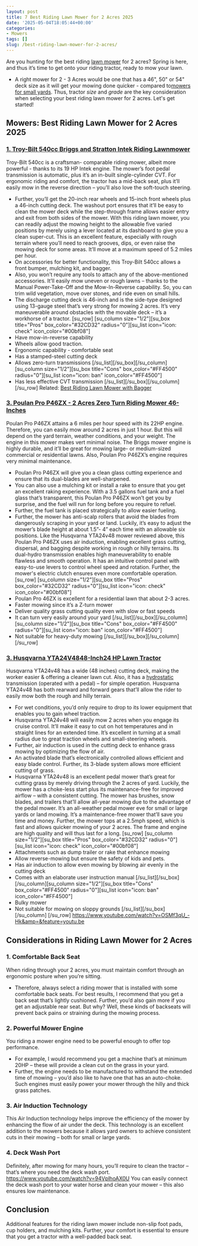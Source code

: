 ```yaml
---
layout: post
title: 7 Best Riding Lawn Mower for 2 Acres 2025
date: '2025-05-04T18:05:44+00:00'
categories:
- Mowers
tags: []
slug: /best-riding-lawn-mower-for-2-acres/
---
```


Are you hunting for the best riding
[lawn mower](https://web.extension.illinois.edu/lawntalk/planting/guidelines_for_mowing_lawns.cfm)
for 2 acres? Spring is here, and thus it’s time to get onto your riding tractor, ready to mow your lawn.
- A right mower for 2 - 3 Acres would be one that has a 46", 50" or 54" deck size as it will get your mowing done quicker - compared to[mowers for small yards](https://pestpolicy.com/best-riding-lawn-mower-for-small-yard/).
Thus, tractor
*size*
and
*grade*
are the key consideration when selecting your best riding lawn mower for 2 acres. Let's get started!
## Mowers: Best Riding Lawn Mower for 2 Acres 2025
### [1. Troy-Bilt 540cc Briggs and Stratton Intek Riding Lawnmower](https://www.amazon.com/dp/B079KBNTSM/?tag=p-policy-20)
Troy-Bilt 540cc is a craftsman- comparable riding mower, albeit more powerful - thanks to its 19 HP Intek engine.
The mower’s foot pedal transmission is automatic, plus it’s an in-built single-cylinder CVT.
For ergonomic riding and comfort, the tractor has a mid-back seat, plus it’ll easily mow in the reverse direction – you’ll also love the soft-touch steering.
- Further, you’ll get the 20-inch rear wheels and 15-inch front wheels plus a 46-inch cutting deck.
The washout port ensures that it’ll be easy to clean the mower deck while the step-through frame allows easier entry and exit from both sides of the mower.
With this riding lawn mower, you can readily adjust the mowing height to the allowable five varied positions by merely using a lever located at its dashboard to give you a clean super-cut.
This is an excellent feature, especially with rough terrain where you’ll need to reach grooves, dips, or even raise the mowing deck for some areas. It’ll move at a maximum speed of 5.2 miles per hour.
- On accessories for better functionality, this Troy-Bilt 540cc allows a front bumper, mulching kit, and bagger.
- Also, you won’t require any tools to attach any of the above-mentioned accessories.
It’ll easily mow uneven or rough lawns – thanks to the Manual Power-Take-Off and the Mow-In-Reverse capability. So, you can trim wild vegetation, move over stones, and ride even on small hills.
- The discharge cutting deck is 46-inch and is the side-type designed using 13-gauge steel that’s very strong for mowing 2 acres.
It’s very maneuverable around obstacles with the movable deck – it’s a workhorse of a tractor.
[su_row] [su_column size="1/2"][su_box title="Pros" box_color="#32CD32" radius="0"][su_list icon="icon: check" icon_color="#00bf08"]
- Have mow-in-reverse capability
- Wheels allow good traction.
- Ergonomic capability - comfortable seat
- Has a stamped-steel cutting deck
- Allows zero-turn transmissions
[/su_list][/su_box][/su_column][su_column size="1/2"][su_box title="Cons" box_color="#FF4500" radius="0"][su_list icon="icon: ban" icon_color="#FF4500"]
- Has less effective CVT transmission
[/su_list][/su_box][/su_column] [/su_row]
Related:
[Best Riding Lawn Mower with Bagger](https://pestpolicy.com/best-riding-lawn-mower-with-bagger/)
### [3. Poulan Pro P46ZX - 2 Acres Zero Turn Riding Mower 46-Inches](https://www.amazon.com/dp/B002PD87M8/?tag=p-policy-20)
Poulan Pro P46ZX attains a 6 miles per hour speed with its 22HP engine. Therefore, you can easily mow around 2 acres in just 1 hour.
But this will depend on the yard terrain, weather conditions, and your weight. The engine in this mower makes vert minimal noise.
The Briggs mower engine is highly durable, and it’ll be great for mowing large- or medium-sized commercial or residential lawns. Also, Poulan Pro P46ZX’s engine requires very minimal maintenance.
- Poulan Pro P46ZX will give you a clean glass cutting experience and ensure that its dual-blades are well-sharpened.
- You can also use a mulching kit or install a rake to ensure that you get an excellent raking experience.
With a 3.5 gallons fuel tank and a fuel glass that’s transparent, this Poulan Pro P46ZX won’t get you by surprise, and the fuel will run for long before you require to refuel.
- Further, the fuel tank is placed strategically to allow easier fueling.
- Further, the mower has anti-scalp rollers that avoid the blades from dangerously scraping in your yard or land.
Luckily, it’s easy to adjust the mower’s blade height at about 1.5”- 4” each time with an allowable six positions.
Like the Husqvarna YTA24v48 mower reviewed above, this Poulan Pro P46ZX uses air induction, enabling excellent grass cutting, dispersal, and bagging despite working in rough or hilly terrains.
Its dual-hydro transmission enables high maneuverability to enable flawless and smooth operation.
It has an intuitive control panel with easy-to-use levers to control wheel speed and rotation. Further, the mower's electric clutch ensures even more comfortable operation.
[su_row] [su_column size="1/2"][su_box title="Pros" box_color="#32CD32" radius="0"][su_list icon="icon: check" icon_color="#00bf08"]
- Poulan Pro 46ZX is excellent for a residential lawn that about 2-3 acres.
- Faster mowing since it’s a Z-turn mower
- Deliver quality grass cutting quality even with slow or fast speeds
- It can turn very easily around your yard
[/su_list][/su_box][/su_column][su_column size="1/2"][su_box title="Cons" box_color="#FF4500" radius="0"][su_list icon="icon: ban" icon_color="#FF4500"]
- Not suitable for heavy-duty mowing
[/su_list][/su_box][/su_column] [/su_row]
### [3. Husqvarna YTA24V4848-Inch24 HP Lawn Tractor](https://www.amazon.com/dp/B00HRWTGGS/?tag=p-policy-20)
Husqvarna YTA24v48 has a wide (48 inches) cutting deck, making the worker easier & offering a cleaner lawn cut.
Also, it has a
[hydrostatic](https://en.wikipedia.org/wiki/Hydrostatics)
transmission (operated with a pedal) – for simple operation.
Husqvarna YTA24v48 has both rearward and forward gears that’ll allow the rider to easily mow both the rough and hilly terrain.
- For wet conditions, you’d only require to drop to its lower equipment that enables you to gain wheel traction.
- Husqvarna YTA24v48 will easily mow 2 acres when you engage its cruise control.
It’ll make it easy to cut on hot temperatures and in straight lines for an extended time. It’s excellent in turning at a small radius due to great traction wheels and small-steering wheels.
- Further, air induction is used in the cutting deck to enhance grass mowing by optimizing the flow of air.
- An activated blade that’s electronically controlled allows efficient and easy blade control. Further, its 3-blade system allows more efficient cutting of grass.
- Husqvarna YTA24v48 is an excellent pedal mower that’s great for cutting grass by merely driving through the 2 acres of yard.
Luckily, the mower has a choke-less start plus its maintenance-free for improved airflow – with a consistent cutting.
The mower has brushes, snow blades, and trailers that’ll allow all-year mowing due to the advantage of the pedal mower. It’s an all-weather pedal mower eve for small or large yards or land mowing.
It’s a maintenance-free mower that’ll save you time and money. Further, the mower tops at a 2.5mph speed, which is fast and allows quicker mowing of your 2 acres. The frame and engine are high quality and will thus last for a long.
[su_row] [su_column size="1/2"][su_box title="Pros" box_color="#32CD32" radius="0"][su_list icon="icon: check" icon_color="#00bf08"]
- Attachments such as dump trailer or rake that enhance mowing
- Allow reverse-mowing but ensure the safety of kids and pets.
- Has air induction to allow even mowing by blowing air evenly in the cutting deck
- Comes with an elaborate user instruction manual
[/su_list][/su_box][/su_column][su_column size="1/2"][su_box title="Cons" box_color="#FF4500" radius="0"][su_list icon="icon: ban" icon_color="#FF4500"]
- Bulky mower
- Not suitable for mowing on sloppy grounds
[/su_list][/su_box][/su_column] [/su_row]
https://www.youtube.com/watch?v=OSMf3qU_-Hk&amp=&feature=youtu.be
## Considerations in Riding Lawn Mower for 2 Acres
### 1. Comfortable Back Seat
When riding through your 2 acres, you must maintain comfort through an ergonomic posture when you’re sitting.
- Therefore, always select a riding mower that is installed with some comfortable back seats.
For best results, I recommend that you get a back seat that’s lightly cushioned. Further, you’d also gain more if you get an adjustable rear seat.
But why? Well, these kinds of backseats will prevent back pains or straining during the mowing process.
### 2. Powerful Mower Engine
You riding a mower engine need to be powerful enough to offer top performance.
- For example, I would recommend you get a machine that’s at minimum 20HP – these will provide a clean cut on the grass in your yard.
- Further, the engine needs to be manufactured to withstand the extended time of mowing – you’d also like to have one that has an auto-choke.
Such engines must easily power your mower through the hilly and thick grass patches.
### 3. Air Induction Technology
This Air Induction technology helps improve the efficiency of the mower by enhancing the flow of air under the deck.
This technology is an excellent addition to the mowers because it allows yard owners to achieve consistent cuts in their mowing – both for small or large yards.
### 4. Deck Wash Port
Definitely, after mowing for many hours, you’ll require to clean the tractor – that’s where you need the deck wash port.
https://www.youtube.com/watch?v=94VplhoAX0U
You can easily connect the deck wash port to your water horse and clean your mower – this also ensures low maintenance.
## Conclusion
Additional features for the riding lawn mower include non-slip foot pads, cup holders, and mulching kits.
Further, your comfort is essential to ensure that you get a tractor with a well-padded back seat.
